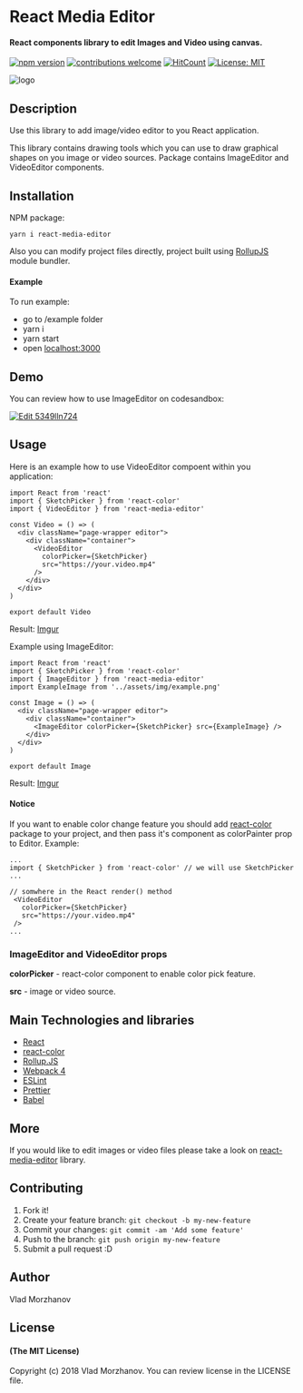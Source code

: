 # React Media Editor

#### React components library to edit Images and Video using canvas.

[![npm version](https://badge.fury.io/js/react-media-editor.svg)](https://badge.fury.io/js/react-media-editor)
[![contributions welcome](https://img.shields.io/badge/contributions-welcome-brightgreen.svg?style=flat)](https://github.com/morzhanov/react-media-editor/issues)
[![HitCount](http://hits.dwyl.io/morzhanov/react-audio-comments.svg)](http://hits.dwyl.io/morzhanov/react-media-editor)
[![License: MIT](https://img.shields.io/badge/License-MIT-yellow.svg)](https://opensource.org/licenses/MIT)

<img src="https://i.imgur.com/e3B8bRP.png" alt="logo" />

## Description

Use this library to add image/video editor to you React application.

This library contains drawing tools which you can use to draw graphical shapes on you image or video sources. Package contains ImageEditor and VideoEditor components.

## Installation


NPM package:
```
yarn i react-media-editor
```

Also you can modify project files directly, project built using <a href="https://rollupjs.org/guide/en">RollupJS</a> module bundler.

#### Example

To run example: 

* go to /example folder
* yarn i
* yarn start
* open <a href="localhost:3000">localhost:3000</a>

## Demo

You can review how to use ImageEditor on codesandbox:

[![Edit 5349lln724](https://codesandbox.io/static/img/play-codesandbox.svg)](https://codesandbox.io/s/5349lln724?view=preview)

## Usage

Here is an example how to use VideoEditor compoent within you application:

```
import React from 'react'
import { SketchPicker } from 'react-color'
import { VideoEditor } from 'react-media-editor'

const Video = () => (
  <div className="page-wrapper editor">
    <div className="container">
      <VideoEditor
        colorPicker={SketchPicker}
        src="https://your.video.mp4"
      />
    </div>
  </div>
)

export default Video
```

Result: [Imgur](https://i.imgur.com/e3B8bRP.png)

Example using ImageEditor:

```
import React from 'react'
import { SketchPicker } from 'react-color'
import { ImageEditor } from 'react-media-editor'
import ExampleImage from '../assets/img/example.png'

const Image = () => (
  <div className="page-wrapper editor">
    <div className="container">
      <ImageEditor colorPicker={SketchPicker} src={ExampleImage} />
    </div>
  </div>
)

export default Image
```

Result: [Imgur](https://i.imgur.com/hER5fN8.png)


#### Notice

If you want to enable color change feature you should add <a href="https://casesandberg.github.io/react-color/">react-color</a> package to your project, and then pass it's component as colorPainter prop to Editor. Example:

```
...
import { SketchPicker } from 'react-color' // we will use SketchPicker
...

// somwhere in the React render() method
 <VideoEditor
   colorPicker={SketchPicker}
   src="https://your.video.mp4"
 />
...
```

### ImageEditor and VideoEditor props

<b>colorPicker</b> - react-color component to enable color pick feature.

<b>src</b> - image or video source.

## Main Technologies and libraries

- <a href="https://reactjs.org/">React</a>
- <a href="https://casesandberg.github.io/react-color/">react-color</a>
- <a href="https://rollupjs.org">Rollup.JS</a>
- <a href="https://webpack.js.org/">Webpack 4</a>
- <a href="https://eslint.org/">ESLint</a>
- <a href="https://github.com/prettier/prettier">Prettier</a>
- <a href="https://babeljs.io/">Babel</a>

## More

If you would like to edit images or video files please take a look on <a href="https://github.com/morzhanov/react-media-editor">react-media-editor</a> library.

## Contributing

1.  Fork it!
2.  Create your feature branch: `git checkout -b my-new-feature`
3.  Commit your changes: `git commit -am 'Add some feature'`
4.  Push to the branch: `git push origin my-new-feature`
5.  Submit a pull request :D

## Author

Vlad Morzhanov

## License

#### (The MIT License)

Copyright (c) 2018 Vlad Morzhanov.
You can review license in the LICENSE file.
